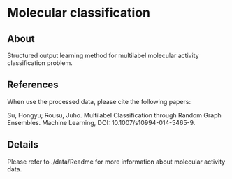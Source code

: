 


**Molecular classification**
==

**About**
--

Structured output learning method for multilabel molecular activity classification problem.



**References**
--

When use the processed data, please cite the following papers:

  Su, Hongyu; Rousu, Juho. Multilabel Classification through Random Graph Ensembles. Machine Learning, DOI: 10.1007/s10994-014-5465-9.


**Details**
--

Please refer to ./data/Readme for more information about molecular activity data.




